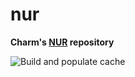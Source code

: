 # nur

**Charm's [NUR](https://github.com/nix-community/NUR) repository**

![Build and populate cache](https://github.com/charmbracelet/nur/workflows/Build%20and%20populate%20cache/badge.svg)
